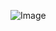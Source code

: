 
![Image](https://sun9-16.userapi.com/impf/c840332/v840332132/2def9/EIvNXwdzFTc.jpg?size=931x1385&quality=96&sign=2d620ec7a9edc7c722e3ea28cadd8f5a&type=album)
